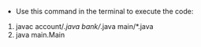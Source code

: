 * Use this command in the terminal to execute the code:
1. javac account/*.java bank/*.java main/*.java 
2. java main.Main
